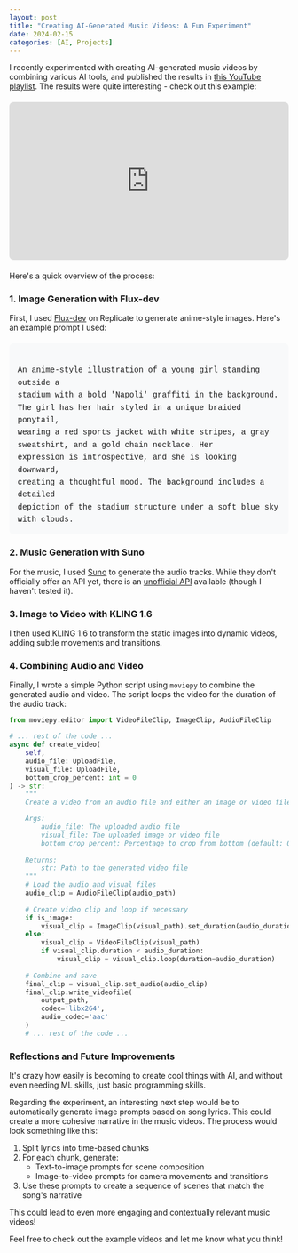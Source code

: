 ```yaml
---
layout: post
title: "Creating AI-Generated Music Videos: A Fun Experiment"
date: 2024-02-15
categories: [AI, Projects]
---
```


I recently experimented with creating AI-generated music videos by combining various AI tools, and published the results in [this YouTube playlist](https://www.youtube.com/playlist?list=PLUf8wGHNmTFOquH69NS-XMX9By75Y9dlV). The results were quite interesting - check out this example:

<div style="position: relative; padding-bottom: 56.25%; height: 0; overflow: hidden; max-width: 100%; border-radius: 8px; margin: 20px 0;">
    <iframe 
        src="https://www.youtube.com/embed/ltktlw9t-sw" 
        style="position: absolute; top: 0; left: 0; width: 100%; height: 100%;" 
        frameborder="0" 
        allow="accelerometer; autoplay; clipboard-write; encrypted-media; gyroscope; picture-in-picture" 
        allowfullscreen>
    </iframe>
</div>


Here's a quick overview of the process:

### 1. Image Generation with Flux-dev

First, I used [Flux-dev](https://replicate.com/black-forest-labs/flux-dev) on Replicate to generate anime-style images. Here's an example prompt I used:

<div style="max-width: 600px; white-space: pre-wrap; background: #f8f9fa; padding: 15px; border-radius: 8px; margin: 20px 0; font-family: 'Courier New', monospace; line-height: 1.6;">
An anime-style illustration of a young girl standing outside a 
stadium with a bold 'Napoli' graffiti in the background. 
The girl has her hair styled in a unique braided ponytail, 
wearing a red sports jacket with white stripes, a gray 
sweatshirt, and a gold chain necklace. Her 
expression is introspective, and she is looking downward, 
creating a thoughtful mood. The background includes a detailed 
depiction of the stadium structure under a soft blue sky with clouds.
</div>

### 2. Music Generation with Suno

For the music, I used [Suno](https://suno.com/) to generate the audio tracks. While they don't officially offer an API yet, there is an [unofficial API](https://github.com/gcui-art/suno-api) available (though I haven't tested it).

### 3. Image to Video with KLING 1.6

I then used KLING 1.6 to transform the static images into dynamic videos, adding subtle movements and transitions.

### 4. Combining Audio and Video

Finally, I wrote a simple Python script using `moviepy` to combine the generated audio and video. The script loops the video for the duration of the audio track:

```python
from moviepy.editor import VideoFileClip, ImageClip, AudioFileClip

# ... rest of the code ...
async def create_video(
    self,
    audio_file: UploadFile,
    visual_file: UploadFile,
    bottom_crop_percent: int = 0
) -> str:
    """
    Create a video from an audio file and either an image or video file.

    Args:
        audio_file: The uploaded audio file
        visual_file: The uploaded image or video file
        bottom_crop_percent: Percentage to crop from bottom (default: 0)
        
    Returns:
        str: Path to the generated video file
    """
    # Load the audio and visual files
    audio_clip = AudioFileClip(audio_path)
    
    # Create video clip and loop if necessary
    if is_image:
        visual_clip = ImageClip(visual_path).set_duration(audio_duration)
    else:
        visual_clip = VideoFileClip(visual_path)
        if visual_clip.duration < audio_duration:
            visual_clip = visual_clip.loop(duration=audio_duration)
    
    # Combine and save
    final_clip = visual_clip.set_audio(audio_clip)
    final_clip.write_videofile(
        output_path,
        codec='libx264',
        audio_codec='aac'
    )
    # ... rest of the code ...
```

### Reflections and Future Improvements

It's crazy how easily is becoming to create cool things with AI, and without even needing ML skills, just basic programming skills.

Regarding the experiment, an interesting next step would be to automatically generate image prompts based on song lyrics. This could create a more cohesive narrative in the music videos. The process would look something like this:

1. Split lyrics into time-based chunks
2. For each chunk, generate:
   - Text-to-image prompts for scene composition
   - Image-to-video prompts for camera movements and transitions
3. Use these prompts to create a sequence of scenes that match the song's narrative

This could lead to even more engaging and contextually relevant music videos!

Feel free to check out the example videos and let me know what you think! 